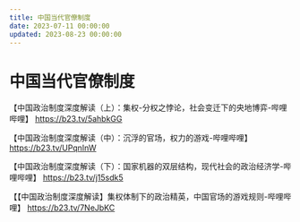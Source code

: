 ```yaml
---
title: 中国当代官僚制度
date: 2023-07-11 00:00:00
updated: 2023-08-23 00:00:00
---
```


# 中国当代官僚制度

【中国政治制度深度解读（上）：集权-分权之悖论，社会变迁下的央地博弈-哔哩哔哩】 https://b23.tv/5ahbkGG

【中国政治制度深度解读（中）：沉浮的官场，权力的游戏-哔哩哔哩】 https://b23.tv/UPqnInW

【中国政治制度深度解读（下）：国家机器的双层结构，现代社会的政治经济学-哔哩哔哩】 https://b23.tv/j15sdk5

【【中国政治制度深度解读】集权体制下的政治精英，中国官场的游戏规则-哔哩哔哩】 https://b23.tv/7NeJbKC
